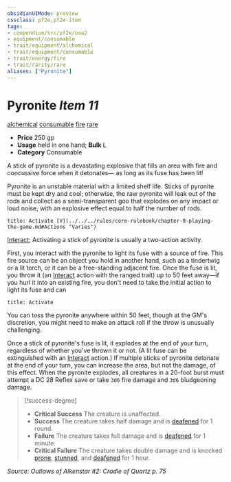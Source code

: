 ```yaml
---
obsidianUIMode: preview
cssclass: pf2e,pf2e-item
tags:
- compendium/src/pf2e/ooa2
- equipment/consumable
- trait/equipment/alchemical
- trait/equipment/consumable
- trait/energy/fire
- trait/rarity/rare
aliases: ["Pyronite"]
---
```

# Pyronite *Item 11*  
[alchemical](alchemical.md)  [consumable](consumable.md)  [fire](fire.md)  [rare](rare.md)  

- **Price** 250 gp
- **Usage** held in one hand; **Bulk** L
- **Category** Consumable

A stick of pyronite is a devastating explosive that fills an area with fire and concussive force when it detonates— as long as its fuse has been lit!

Pyronite is an unstable material with a limited shelf life. Sticks of pyronite must be kept dry and cool; otherwise, the raw pyronite will leak out of the rods and collect as a semi-transparent goo that explodes on any impact or loud noise, with an explosive effect equal to half the number of rods.

```ad-embed-ability
title: Activate [V](../../../rules/core-rulebook/chapter-9-playing-the-game.md#Actions "Varies")
```

[Interact](interact.md); Activating a stick of pyronite is usually a two-action activity.

First, you interact with the pyronite to light its fuse with a source of fire. This fire source can be an object you hold in another hand, such as a tindertwig or a lit torch, or it can be a free-standing adjacent fire. Once the fuse is lit, you throw it (an [Interact](interact.md) action with the ranged trait) up to 50 feet away—if you hurl it into an existing fire, you don't need to take the initial action to light its fuse and can

```ad-embed-ability
title: Activate
```

You can toss the pyronite anywhere within 50 feet, though at the GM's discretion, you might need to make an attack roll if the throw is unusually challenging.

Once a stick of pyronite's fuse is lit, it explodes at the end of your turn, regardless of whether you've thrown it or not. (A lit fuse can be extinguished with an [Interact](interact.md) action.) If multiple sticks of pyronite detonate at the end of your turn, you can increase the area, but not the damage, of this effect. When the pyronite explodes, all creatures in a 20-foot burst must attempt a DC 28 Reflex save or take `3d6` fire damage and `3d6` bludgeoning damage.

> [!success-degree] 
> - **Critical Success** The creature is unaffected.
> - **Success** The creature takes half damage and is [deafened](conditions.md#Deafened) for 1 round.
> - **Failure** The creature takes full damage and is [deafened](conditions.md#Deafened) for 1 minute.
> - **Critical Failure** The creature takes double damage and is knocked [prone](conditions.md#Prone), [stunned](conditions.md#Stunned), and [deafened](conditions.md#Deafened) for 1 hour.

*Source: Outlaws of Alkenstar #2: Cradle of Quartz p. 75*
